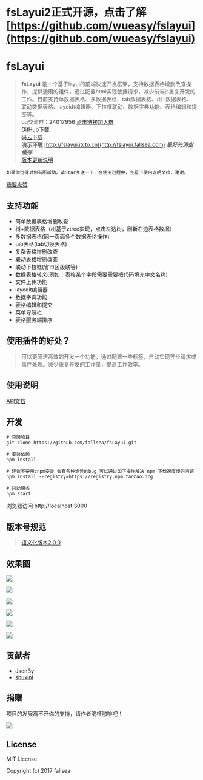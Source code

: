 
 # **fsLayui2**正式开源，点击了解[https://github.com/wueasy/fslayui](https://github.com/wueasy/fslayui)


# fsLayui


> **fsLayui** 是一个基于layui的前端快速开发框架，支持数据表格增删改查操作，提供通用的组件，通过配置html实现数据请求，减少前端js重复开发的工作。目前支持单数据表格、多数据表格、tab数据表格、树+数据表格、联动数据表格、layeidt编辑器、下拉框联动、数据字典功能、表格编辑和提交等。  
qq交流群：**24017956** [点击链接加入群](https://jq.qq.com/?_wv=1027&k=5uImi0a)  
> [GitHub下载](https://github.com/fallsea/fsLayuiPlugin)   
[码云下载](https://gitee.com/fallsea/fsLayuiPlugin)  
> **演示环境** [http://fslayui.itcto.cn](http://fslayui.fallsea.com) ***最好先清空缓存***  
> [版本更新说明](https://github.com/fallsea/fsLayui/releases)  


`如果你觉得对你有所帮助，请Star关注一下，在使用过程中，先看下使用说明文档，谢谢。`

[我要点赞](http://fly.layui.com/case/u/1154664)


## 支持功能

* 简单数据表格增删改查
* 树+数据表格（树基于ztree实现，点击左边树，刷新右边表格数据）
* 多数据表格(同一页面多个数据表格操作)
* tab表格(tab切换表格)
* 复杂表格增删改查
* 联动表格增删改查
* 联动下拉框(省市区级联等)
* 数据表格转义(例如：表格某个字段需要需要把代码填充中文名称)
* 文件上传功能
* layedit编辑器
* 数据字典功能
* 表格编辑和提交
* 菜单导航栏
* 表格服务端排序

## 使用插件的好处？

> 可以更简洁高效的开发一个功能，通过配置一些标签，自动实现异步请求或事件处理。减少重复开发的工作量，提高工作效率。

## 使用说明

[API文档](http://www.itcto.cn/docs/fslayui)


## 开发

```
# 克隆项目
git clone https://github.com/fallsea/fsLayui.git

# 安装依赖
npm install

# 建议不要用cnpm安装 会有各种诡异的bug 可以通过如下操作解决 npm 下载速度慢的问题
npm install --registry=https://registry.npm.taobao.org

# 启动服务
npm start
```

浏览器访问 http://localhost:3000


## 版本号规范

> [语义化版本2.0.0](http://www.itcto.cn/news/%E8%AF%AD%E4%B9%89%E5%8C%96%E7%89%88%E6%9C%AC2/)


## 效果图


![](src/images/2017-12-26_10-50-53.gif)

![](src/images/2017-12-20_17-29-51.gif)

![](src/images/2017-12-20_17-48-15.gif)

![](src/images/treeDatagrid.png)

![](src/images/multiDatagrid.png)

![](src/images/linkageDatagrid2.png)



## 贡献者

* JsonBy
* [shuxinl](https://github.com/shuxinl)

## 捐赠

项目的发展离不开你的支持，请作者喝杯咖啡吧！

![](src/images/zhifu.png)


## License

MIT License

Copyright (c) 2017 fallsea
